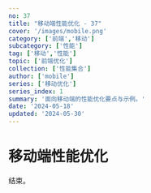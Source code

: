 ```yaml
---
no: 37
title: "移动端性能优化 - 37"
cover: '/images/mobile.png'
category: ['前端','移动']
subcategory: ['性能']
tag: ['移动','性能']
topic: ['前端优化']
collection: ['性能集合']
author: ['mobile']
series: ['移动优化']
series_index: 1
summary: '面向移动端的性能优化要点与示例。'
date: '2024-05-18'
updated: '2024-05-30'
---
```


# 移动端性能优化

结束。

